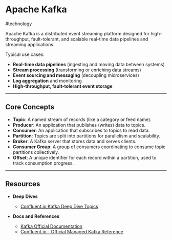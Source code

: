 # Apache Kafka

#technology

Apache Kafka is a distributed event streaming platform designed for high-throughput, fault-tolerant, and scalable real-time data pipelines and streaming applications.

Typical use cases:

- **Real-time data pipelines** (ingesting and moving data between systems)
- **Stream processing** (transforming or enriching data streams)
- **Event sourcing and messaging** (decoupling microservices)
- **Log aggregation** and monitoring
- **High-throughput, fault-tolerant event storage**

---
## Core Concepts

- **Topic**: A named stream of records (like a category or feed name).
- **Producer**: An application that publishes (writes) data to topics.
- **Consumer**: An application that subscribes to topics to read data.
- **Partition**: Topics are split into partitions for parallelism and scalability.
- **Broker**: A Kafka server that stores data and serves clients.
- **Consumer Group**: A group of consumers coordinating to consume topic partitions collectively.
- **Offset**: A unique identifier for each record within a partition, used to track consumption progress.

---
## Resources

- **Deep Dives**
	- [Confluent.io Kafka Deep Dive Topics](https://developer.confluent.io/learn/)

- **Docs and References**
	- [Kafka Official Documentation](https://kafka.apache.org/documentation/)
	- [Confluent.io - Official Managed Kafka Reference](https://developer.confluent.io/)
